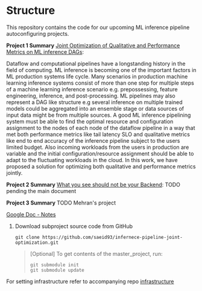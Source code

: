 # Structure

This repository contains the code for our upcoming ML inference pipeline autoconfiguring projects.

**Project 1 Summary** [Joint Optimization of Qualitative and Performance Metrics on ML inference DAGs](https://www.overleaf.com/read/pfnwptxyktff):

Dataflow and computational pipelines have a longstanding history in the field of computing. ML inference is becoming one of the important factors in ML production systems life cycle. Many scenarios in production machine learning inference systems consist of more than one step for multiple steps of a machine learning inference scenario e.g. prepossessing, feature engineering, inference, and post-processing. ML pipelines may also represent a DAG like structure e.g several inference on multiple trained models could be aggregated into an ensemble stage or data sources of input data might be from multiple sources. A good ML inference pipelining system must be able to find the optimal resource and configuration assignment to the nodes of each node of the dataflow pipeline in a way that met both performance metrics like tail latency SLO and qualitative metrics like end to end accuracy of the inference pipeline subject to the users limited budget. Also incoming workloads from the users in production are variable and the initial configuration/resource assignment should be able to adapt to the fluctuating workloads in the cloud. In this work, we have proposed a solution for optimizing both qualitative and performance metrics jointly.

**Project 2 Summary** [What you see should not be your Backend](https://www.overleaf.com/read/pvmxxqcgcfnn):
TODO pending the main document

**Project 3 Summary** TODO Mehran's project

[Google Doc - Notes](https://docs.google.com/document/d/1VbMDl_09n77NCRk58C9vqzDLGkgfliPUYxS3NVX8fgw/edit?usp=sharing)

1. Download subproject source code from GitHub
   ```
   git clone https://github.com/saeid93/infernece-pipeline-joint-optimization.git
   ```
   > [Optional] To get contents of the master_project, run:
   > ```shell
   > git submodule init
   > git submodule update
   > ```

For setting infrastructure refer to accompanying repo [infrastructure](https://github.com/reconfigurable-ml-pipeline/infrastructure)
